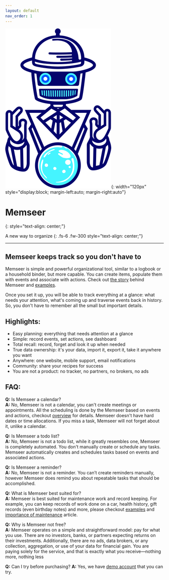```yaml
---
layout: default
nav_order: 1
---
```


![](assets/images/logo.png){: width="120px" style="display:block; margin-left:auto; margin-right:auto"}

# Memseer
{: style="text-align: center;"}

A new way to organize
{: .fs-6 .fw-300 style="text-align: center;"}

---

## Memseer keeps track so you don't have to

Memseer is simple and powerful organizational tool, similar to a logbook or a household binder, but more capable. You can create items, populate them with events and associate with actions. Check out [the story](docs/about/the_story.md) behind Memseer and [examples](docs/examples/index.md). 

Once you set it up, you will be able to track everything at a glance: what needs your attention, what's coming up and traverse events back in history. So, you don't have to remember all the small but important details.

## Highlights:
- Easy planning: everything that needs attention at a glance
- Simple: record events, set actions, see dashboard
- Total recall: record, forget and look it up when needed
- True data ownership: it's your data, import it, export it, take it anywhere you want
- Anywhere: one website, mobile support, email notifications
- Community: share your recipes for success 
- You are not a product: no tracker, no partners, no brokers, no ads

## FAQ:
**Q:** Is Memseer a calendar?\
**A:** No, Memseer is not a calendar, you can't create meetings or appointments. All the scheduling is done by the Memseer based on events and actions, checkout [overview](docs/guides/overview.md) for details. Memseer doesn't have hard dates or time allocations. If you miss a task, Memseer will not forget about it, unlike a calendar.

**Q:** Is Memseer a todo list?\
**A:** No, Memseer is not a todo list, while it greatly resembles one, Memseer is completely automated. You don't manually create or schedule any tasks. Memseer automatically creates and schedules tasks based on events and associated actions.

**Q:** Is Memseer a reminder?\
**A:** No, Memseer is not a reminder. You can’t create reminders manually, however Memseer does remind you about repeatable tasks that should be accomplished.

**Q:** What is Memseer best suited for?\
**A:** Memseer is best suited for maintenance work and record keeping. For example, you can keep records of work done on a car, health history, gift records (even birthday notes) and more, please checkout [examples](docs/examples/index.md) and [importance of maintenance](docs/about/timely_maintenance.md) article.

**Q:** Why is Memseer not free?\
**A:** Memseer operates on a simple and straightforward model: pay for what you use. There are no investors, banks, or partners expecting returns on their investments. Additionally, there are no ads, data brokers, or any collection, aggregation, or use of your data for financial gain. You are paying solely for the service, and that is exactly what you receive—nothing more, nothing less

**Q:** Can I try before purchasing?
**A:** Yes, we have [demo account](docs/demo.md) that you can try.
